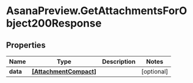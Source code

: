 # AsanaPreview.GetAttachmentsForObject200Response

## Properties

Name | Type | Description | Notes
------------ | ------------- | ------------- | -------------
**data** | [**[AttachmentCompact]**](AttachmentCompact.md) |  | [optional] 


